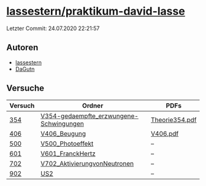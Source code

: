 # [lassestern/praktikum-david-lasse](https://github.com/lassestern/praktikum-david-lasse)

Letzter Commit: 24.07.2020 22:21:57

## Autoren
- [lassestern](https://github.com/lassestern)
- [DaGutn](https://github.com/DaGutn)

## Versuche

|        Versuch         |                                                                      Ordner                                                                      |                                                                                        PDFs                                                                                         |
|------------------------|--------------------------------------------------------------------------------------------------------------------------------------------------|-------------------------------------------------------------------------------------------------------------------------------------------------------------------------------------|
|[354](../../versuch/354)|[V354-gedaempfte_erzwungene-Schwingungen](https://github.com/lassestern/praktikum-david-lasse/tree/master/V354-gedaempfte_erzwungene-Schwingungen)|[Theorie354.pdf](https://docs.google.com/viewer?url=https://raw.githubusercontent.com/lassestern/praktikum-david-lasse/master/V354-gedaempfte_erzwungene-Schwingungen/Theorie354.pdf)|
|[406](../../versuch/406)|[V406_Beugung](https://github.com/lassestern/praktikum-david-lasse/tree/master/V406_Beugung)                                                      |[V406.pdf](https://docs.google.com/viewer?url=https://raw.githubusercontent.com/lassestern/praktikum-david-lasse/master/V406_Beugung/V406.pdf)                                       |
|[500](../../versuch/500)|[V500_Photoeffekt](https://github.com/lassestern/praktikum-david-lasse/tree/master/V500_Photoeffekt)                                              |–                                                                                                                                                                                    |
|[601](../../versuch/601)|[V601_FranckHertz](https://github.com/lassestern/praktikum-david-lasse/tree/master/V601_FranckHertz)                                              |–                                                                                                                                                                                    |
|[702](../../versuch/702)|[V702_AktivierungvonNeutronen](https://github.com/lassestern/praktikum-david-lasse/tree/master/V702_AktivierungvonNeutronen)                      |–                                                                                                                                                                                    |
|[902](../../versuch/902)|[US2](https://github.com/lassestern/praktikum-david-lasse/tree/master/US2)                                                                        |–                                                                                                                                                                                    |
